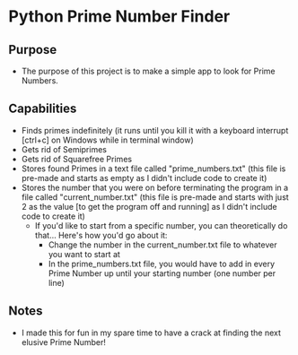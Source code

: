 # Python Prime Number Finder

## **Purpose**

- The purpose of this project is to make a simple app to look for Prime Numbers.

## **Capabilities**

- Finds primes indefinitely (it runs until you kill it with a keyboard interrupt [ctrl+c] on Windows while in terminal window)
- Gets rid of Semiprimes
- Gets rid of Squarefree Primes
- Stores found Primes in a text file called "prime_numbers.txt" (this file is pre-made and starts as empty as I didn't include code to create it)
- Stores the number that you were on before terminating the program in a file called "current_number.txt" (this file is pre-made and starts with just 2 as the value [to get the program off and running] as I didn't include code to create it)
  - If you'd like to start from a specific number, you can theoretically do that... Here's how you'd go about it:
    - Change the number in the current_number.txt file to whatever you want to start at
    - In the prime_numbers.txt file, you would have to add in every Prime Number up until your starting number (one number per line)

## **Notes**

- I made this for fun in my spare time to have a crack at finding the next elusive Prime Number!
